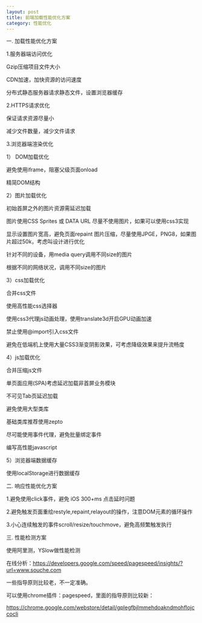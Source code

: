 ```yaml
---
layout: post
title: 前端加载性能优化方案
category: 性能优化
---
```


一.  加载性能优化方案

1.服务器端访问优化

Gzip压缩项目文件大小

CDN加速，加快资源的访问速度

分布式静态服务器请求静态文件，设置浏览器缓存

2.HTTPS请求优化

保证请求资源尽量小

减少文件数量，减少文件请求

3.浏览器端渲染优化

1） DOM加载优化

避免使用iframe，阻塞父级页面onload

精简DOM结构

2）图片加载优化

初始首屏之外的图片资源需延迟加载 

图片使用CSS Sprites 或 DATA URL 尽量不使用图片，如果可以使用css3实现 

显示设置图片宽高，避免页面repaint 图片压缩，尽量使用JPGE，PNG8，如果图片超过50k，考虑叫设计进行优化 

针对不同的设备，用media query调用不同size的图片 

根据不同的网络状况，调用不同size的图片

3）css加载优化

合并css文件 

使用高性能css选择器 

使用css3代理js动画处理，使用translate3d开启GPU动画加速 

禁止使用@import引入css文件 

避免在低端机上使用大量CSS3渐变阴影效果，可考虑降级效果来提升流畅度

4）js加载优化

合并压缩js文件 

单页面应用(SPA)考虑延迟加载非首屏业务模块 

不可见Tab页延迟加载 

避免使用大型类库 

基础类库推荐使用zepto

尽可能使用事件代理，避免批量绑定事件 

编写高性能javascript

5）浏览器端数据缓存

使用localStorage进行数据缓存

二.  响应性能优化方案

1.避免使用click事件，避免 iOS 300+ms 点击延时问题 

2.避免触发页面重绘restyle,repaint,relayout的操作，注意DOM元素的循环操作 

3.小心连续触发的事件scroll/resize/touchmove，避免高频繁触发执行

三.  性能检测方案

使用阿里测，YSlow做性能检测

在线分析：https://developers.google.com/speed/pagespeed/insights/?url=www.souche.com

一些指导原则比较老，不一定准确。

可以使用chrome插件：pagespeed，里面的指导原则比较新：

https://chrome.google.com/webstore/detail/gplegfbjlmmehdoakndmohflojccocli